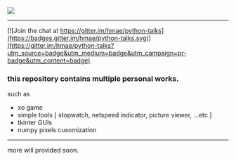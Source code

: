 
![](https://visitor-badge.laobi.icu/badge?page_id=hmae)

---

[![Join the chat at https://gitter.im/hmae/python-talks](https://badges.gitter.im/hmae/python-talks.svg)](https://gitter.im/hmae/python-talks?utm_source=badge&utm_medium=badge&utm_campaign=pr-badge&utm_content=badge)

### this repository contains multiple personal works.
such as 
* xo game
* simple tools [ stopwatch, netspeed indicator, picture viewer,  ...etc ]
* tkinter GUIs
* numpy pixels cusomization

---

more will provided soon. 
